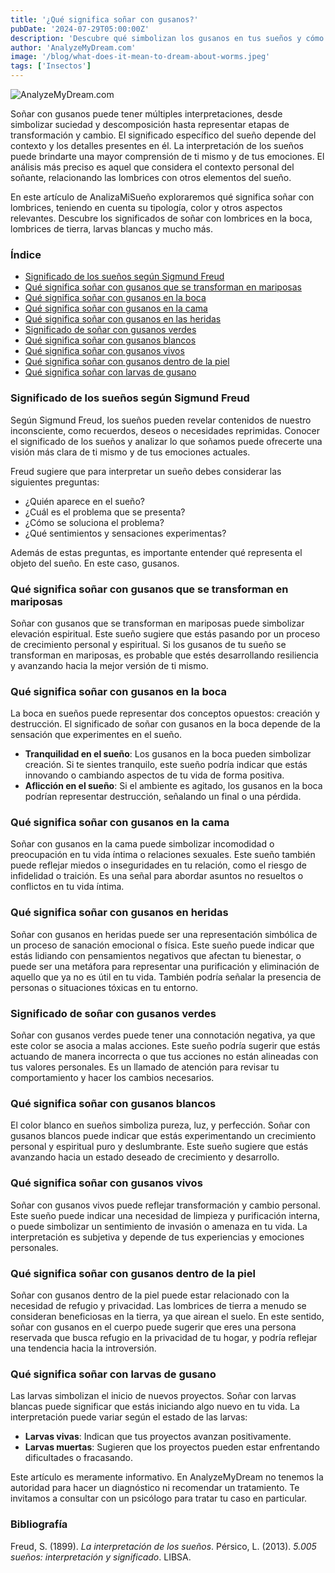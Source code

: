 ```yaml
---
title: '¿Qué significa soñar con gusanos?'
pubDate: '2024-07-29T05:00:00Z'
description: 'Descubre qué simbolizan los gusanos en tus sueños y cómo interpretar su significado en función del contexto y los detalles del sueño.'
author: 'AnalyzeMyDream.com'
image: '/blog/what-does-it-mean-to-dream-about-worms.jpeg'
tags: ['Insectos']
---
```


![AnalyzeMyDream.com](/blog/what-does-it-mean-to-dream-about-worms.jpeg)

Soñar con gusanos puede tener múltiples interpretaciones, desde simbolizar suciedad y descomposición hasta representar etapas de transformación y cambio. El significado específico del sueño depende del contexto y los detalles presentes en él. La interpretación de los sueños puede brindarte una mayor comprensión de ti mismo y de tus emociones. El análisis más preciso es aquel que considera el contexto personal del soñante, relacionando las lombrices con otros elementos del sueño.

En este artículo de AnalizaMiSueño exploraremos qué significa soñar con lombrices, teniendo en cuenta su tipología, color y otros aspectos relevantes. Descubre los significados de soñar con lombrices en la boca, lombrices de tierra, larvas blancas y mucho más.

### Índice

- [Significado de los sueños según Sigmund Freud](#significado-de-los-suenos-segun-sigmund-freud)
- [Qué significa soñar con gusanos que se transforman en mariposas](#que-significa-sonar-con-gusanos-que-se-transforman-en-mariposas)
- [Qué significa soñar con gusanos en la boca](#que-significa-sonar-con-gusanos-en-la-boca)
- [Qué significa soñar con gusanos en la cama](#que-significa-sonar-con-gusanos-en-la-cama)
- [Qué significa soñar con gusanos en las heridas](#que-significa-sonar-con-gusanos-en-las-heridas)
- [Significado de soñar con gusanos verdes](#significado-de-sonar-con-gusanos-verdes)
- [Qué significa soñar con gusanos blancos](#que-significa-sonar-con-gusanos-blancos)
- [Qué significa soñar con gusanos vivos](#que-significa-sonar-con-gusanos-vivos)
- [Qué significa soñar con gusanos dentro de la piel](#que-significa-sonar-con-gusanos-dentro-de-la-piel)
- [Qué significa soñar con larvas de gusano](#que-significa-sonar-con-larvas-de-gusano)

### Significado de los sueños según Sigmund Freud

Según Sigmund Freud, los sueños pueden revelar contenidos de nuestro inconsciente, como recuerdos, deseos o necesidades reprimidas. Conocer el significado de los sueños y analizar lo que soñamos puede ofrecerte una visión más clara de ti mismo y de tus emociones actuales.

Freud sugiere que para interpretar un sueño debes considerar las siguientes preguntas:
- ¿Quién aparece en el sueño?
- ¿Cuál es el problema que se presenta?
- ¿Cómo se soluciona el problema?
- ¿Qué sentimientos y sensaciones experimentas?

Además de estas preguntas, es importante entender qué representa el objeto del sueño. En este caso, gusanos.

### Qué significa soñar con gusanos que se transforman en mariposas

Soñar con gusanos que se transforman en mariposas puede simbolizar elevación espiritual. Este sueño sugiere que estás pasando por un proceso de crecimiento personal y espiritual. Si los gusanos de tu sueño se transforman en mariposas, es probable que estés desarrollando resiliencia y avanzando hacia la mejor versión de ti mismo.

### Qué significa soñar con gusanos en la boca

La boca en sueños puede representar dos conceptos opuestos: creación y destrucción. El significado de soñar con gusanos en la boca depende de la sensación que experimentes en el sueño.

- **Tranquilidad en el sueño**: Los gusanos en la boca pueden simbolizar creación. Si te sientes tranquilo, este sueño podría indicar que estás innovando o cambiando aspectos de tu vida de forma positiva.
- **Aflicción en el sueño**: Si el ambiente es agitado, los gusanos en la boca podrían representar destrucción, señalando un final o una pérdida.

### Qué significa soñar con gusanos en la cama

Soñar con gusanos en la cama puede simbolizar incomodidad o preocupación en tu vida íntima o relaciones sexuales. Este sueño también puede reflejar miedos o inseguridades en tu relación, como el riesgo de infidelidad o traición. Es una señal para abordar asuntos no resueltos o conflictos en tu vida íntima.

### Qué significa soñar con gusanos en heridas

Soñar con gusanos en heridas puede ser una representación simbólica de un proceso de sanación emocional o física. Este sueño puede indicar que estás lidiando con pensamientos negativos que afectan tu bienestar, o puede ser una metáfora para representar una purificación y eliminación de aquello que ya no es útil en tu vida. También podría señalar la presencia de personas o situaciones tóxicas en tu entorno.

### Significado de soñar con gusanos verdes

Soñar con gusanos verdes puede tener una connotación negativa, ya que este color se asocia a malas acciones. Este sueño podría sugerir que estás actuando de manera incorrecta o que tus acciones no están alineadas con tus valores personales. Es un llamado de atención para revisar tu comportamiento y hacer los cambios necesarios.

### Qué significa soñar con gusanos blancos

El color blanco en sueños simboliza pureza, luz, y perfección. Soñar con gusanos blancos puede indicar que estás experimentando un crecimiento personal y espiritual puro y deslumbrante. Este sueño sugiere que estás avanzando hacia un estado deseado de crecimiento y desarrollo.

### Qué significa soñar con gusanos vivos

Soñar con gusanos vivos puede reflejar transformación y cambio personal. Este sueño puede indicar una necesidad de limpieza y purificación interna, o puede simbolizar un sentimiento de invasión o amenaza en tu vida. La interpretación es subjetiva y depende de tus experiencias y emociones personales.

### Qué significa soñar con gusanos dentro de la piel

Soñar con gusanos dentro de la piel puede estar relacionado con la necesidad de refugio y privacidad. Las lombrices de tierra a menudo se consideran beneficiosas en la tierra, ya que airean el suelo. En este sentido, soñar con gusanos en el cuerpo puede sugerir que eres una persona reservada que busca refugio en la privacidad de tu hogar, y podría reflejar una tendencia hacia la introversión.

### Qué significa soñar con larvas de gusano

Las larvas simbolizan el inicio de nuevos proyectos. Soñar con larvas blancas puede significar que estás iniciando algo nuevo en tu vida. La interpretación puede variar según el estado de las larvas:
- **Larvas vivas**: Indican que tus proyectos avanzan positivamente.
- **Larvas muertas**: Sugieren que los proyectos pueden estar enfrentando dificultades o fracasando.

Este artículo es meramente informativo. En AnalyzeMyDream no tenemos la autoridad para hacer un diagnóstico ni recomendar un tratamiento. Te invitamos a consultar con un psicólogo para tratar tu caso en particular.

### Bibliografía

Freud, S. (1899). *La interpretación de los sueños*. 
Pérsico, L. (2013). *5.005 sueños: interpretación y significado*. LIBSA.
